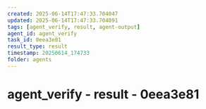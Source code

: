 ```yaml
---
created: 2025-06-14T17:47:33.704047
updated: 2025-06-14T17:47:33.704091
tags: [agent_verify, result, agent-output]
agent_id: agent_verify
task_id: 0eea3e81
result_type: result
timestamp: 20250614_174733
folder: agents
---
```


# agent_verify - result - 0eea3e81

